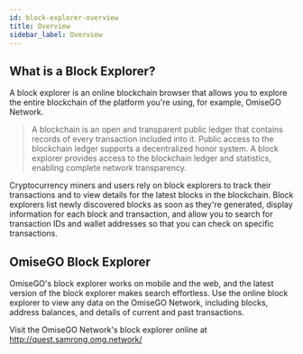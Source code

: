 ```yaml
---
id: block-explorer-overview
title: Overview
sidebar_label: Overview
---
```


<!-- Links to block explorer
Dev: http://quest-dev.omg.network/
Staging: http://quest-staging.omg.network/ -->



## What is a Block Explorer?
A block explorer is an online blockchain browser that allows you to explore the entire blockchain of the platform you're using, for example, OmiseGO Network. 

> A blockchain is an open and transparent public ledger that contains records of every transaction included into it. Public access to the blockchain ledger supports a decentralized honor system. A block explorer provides access to the blockchain ledger and statistics, enabling complete network transparency.

Cryptocurrency miners and users rely on block explorers to track their transactions and to view details for the latest blocks in the blockchain. Block explorers list newly discovered blocks as soon as they're generated, display information for each block and transaction, and allow you to search for transaction IDs and wallet addresses so that you can check on specific transactions.



## OmiseGO Block Explorer

OmiseGO's block explorer works on mobile and the web, and the latest version of the block explorer makes search effortless. Use the online block explorer to view any data on the OmiseGO Network, including blocks, address balances, and details of current and past transactions. 


Visit the OmiseGO Network's block explorer online at http://quest.samrong.omg.network/

